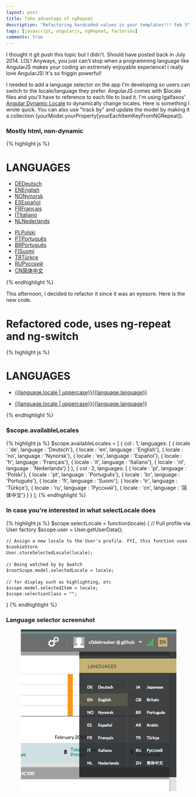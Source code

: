 ```yaml
---
layout: post
title: Take advantage of ngRepeat
description: "Refactoring hardcoded values in your templates!!! Feb 5"
tags: [javascript, angularjs, ngRepeat, factories]
comments: true
---
```


I thought it git push this topic but I didn't. Should have posted back in July 2014. LOL! Anyways, you just can't stop when a programming language like AngularJS makes your coding an extremely enjoyable experience! I really love AngularJS! It's so friggin powerful!

I needed to add a language selector on the app I'm developing so users can switch to the locale/language they prefer. AngularJS comes with $locale files and you'll have to reference to each file to load it. I'm using lgalfasos' [Angular Dynamic Locale](https://github.com/lgalfaso/angular-dynamic-locale) to dynamically change locales. Here is something I wrote quick. You can also use "track by" and update the model by making it a collection (yourModel.yourProperty[yourEachItemKeyFromNGRepeat]).

### Mostly html, non-dynamic
{% highlight js %}
    <div class="sidebarLocale" ng-class="{ 'slide-out' : boolChangeClass }">
        <div id="languages" style="display: block;">
            <h1>LANGUAGES</h1>
            <ul>
                <li ng-click="selectLocale('de')" ng-class="{ highLightLocale: 'de' == user.locale }"><a href=""><span>DE</span>Deutsch</a></li>
                <li ng-click="selectLocale('en')" ng-class="{ highLightLocale: 'en' == user.locale }"><a href=""><span>EN</span>English</a></li>
                <li ng-click="selectLocale('no')" ng-class="{ highLightLocale: 'no' == user.locale }"><a href=""><span>NO</span>Nynorsk</a></li>
                <li ng-click="selectLocale('es')" ng-class="{ highLightLocale: 'es' == user.locale }"><a href=""><span>ES</span>Español</a></li>
                <li ng-click="selectLocale('fr')" ng-class="{ highLightLocale: 'fr' == user.locale }"><a href=""><span>FR</span>Français</a></li>
                <li ng-click="selectLocale('it')" ng-class="{ highLightLocale: 'it' == user.locale }"><a href=""><span>IT</span>Italiano</a></li>
                <li ng-click="selectLocale('nl')" ng-class="{ highLightLocale: 'nl' == user.locale }"><a href=""><span>NL</span>Nederlands</a></li>
            </ul>
            <ul>
                <li ng-click="selectLocale('pl')" ng-class="{ highLightLocale: 'pl' == user.locale }"><a href=""><span>PL</span>Polski</a></li>
                <li ng-click="selectLocale('pt')" ng-class="{ highLightLocale: 'pt' == user.locale }"><a href=""><span>PT</span>Português</a></li>
                <li ng-click="selectLocale('br')" ng-class="{ highLightLocale: 'br' == user.locale }"><a href=""><span>BR</span>Português</a></li>
                <li ng-click="selectLocale('fi')" ng-class="{ highLightLocale: 'fi' == user.locale }"><a href=""><span>FI</span>Suomi</a></li>
                <li ng-click="selectLocale('tr')" ng-class="{ highLightLocale: 'tr' == user.locale }"><a href=""><span>TR</span>Türkçe</a></li>
                <li ng-click="selectLocale('ru')" ng-class="{ highLightLocale: 'ru' == user.locale }"><a href=""><span>RU</span>Русский</a></li>
                <li ng-click="selectLocale('cn')" ng-class="{ highLightLocale: 'cn' == user.locale }"><a href=""><span>CN</span>简体中文</a></li>
            </ul>
        </div>
    </div>
{% endhighlight %}


This afternoon, I decided to refactor it since it was an eyesore. Here is the new code.

# Refactored code, uses ng-repeat and ng-switch
{% highlight js %}
    <div class="sidebarLocale" ng-class="{ 'slide-out' : boolChangeClass }">
        <div id="languages">
            <h1>LANGUAGES</h1>
            <div ng-repeat="locale in localeCollection">
                <div ng-switch on="singleCollection.col">
                <ul ng-switch-when="1">
                    <li ng-repeat="language in singleCollection.languages" ng-click="selectLocale(language.locale)" ng-class="{ highLightLocale: language.locale == user.locale }"><a href=""><span>{{language.locale | uppercase}}</span>{{language.language}}</a></li>
                </ul>
                <ul ng-switch-when="2">
                    <li ng-repeat="language in singleCollection.languages" ng-click="selectLocale(language.locale)" ng-class="{ highLightLocale: language.locale == user.locale }"><a href=""><span>{{language.locale | uppercase}}</span>{{language.language}}</a></li>
                </ul>
                </div>
            </div>
        </div>
    </div>
{% endhighlight %}

### $scope.availableLocales
{% highlight js %}
$scope.availableLocales = [
    {
        col : 1,
        languages: [
            { locale : 'de', language : 'Deutsch'},
            { locale : 'en', language : 'English'},
            { locale : 'no', language : 'Nynorsk'},
            { locale : 'es', language : 'Español'},
            { locale : 'fr', language : 'Français'},
            { locale : 'it', language : 'Italiano'},
            { locale : 'nl', language : 'Nederlands'}
        ]
    },
    {
        col : 2,
        languages: [
            { locale : 'pl', language : 'Polski'},
            { locale : 'pt', language : 'Português'},
            { locale : 'br', language : 'Português'},
            { locale : 'fi', language : 'Suomi'},
            { locale : 'tr', language : 'Türkçe'},
            { locale : 'ru', language : 'Русский'},
            { locale : 'cn', language : '简体中文'}
        ]
    }
];
{% endhighlight %}

### In case you're interested in what selectLocale does
{% highlight js %}
$scope.selectLocale = function(locale) {
    // Pull profile via User factory
    $scope.user = User.getUserData();

    // Assign a new locale to the User's profile. FYI, this function uses $cookieStore
    User.storeSelectedLocale(locale);

    // Being watched by by $watch
    $rootScope.model.selectedLocale = locale;

    // for display such as highlighting, etc
    $scope.model.selectedItem = locale;
    $scope.selectionClass = "";
}
{% endhighlight %}


### Language selector screenshot
<figure>
    <a href="/images/lang.png"><img src="/images/lang.png"></a>
</figure>


